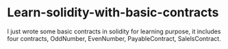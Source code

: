 # Learn-solidity-with-basic-contracts
I just wrote some basic contracts in solidity for learning purpose, it includes four contracts, OddNumber, EvenNumber, PayableContract, SalelsContract.
